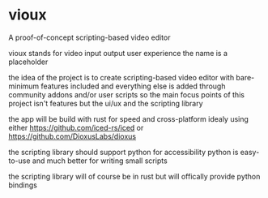 # vioux
A proof-of-concept scripting-based video editor

vioux stands for video input output user experience
the name is a placeholder

the idea of the project is to create scripting-based video editor
with bare-minimum features included and everything else is added through community addons and/or user scripts
so the main focus points of this project isn't features but the ui/ux and the scripting library

the app will be build with rust for speed and cross-platform
idealy using either https://github.com/iced-rs/iced or https://github.com/DioxusLabs/dioxus

the scripting library should support python for accessibility
python is easy-to-use and much better for writing small scripts

the scripting library will of course be in rust but will offically provide python bindings
